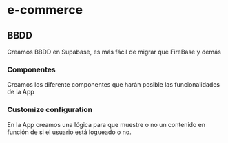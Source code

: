 # e-commerce

## BBDD
Creamos BBDD en Supabase, es más fácil de migrar que FireBase y demás

### Componentes
Creamos los diferente componentes que harán posible las funcionalidades de la App

### Customize configuration
En la App creamos una lógica para que muestre o no un contenido en función de si el usuario
está logueado o no.